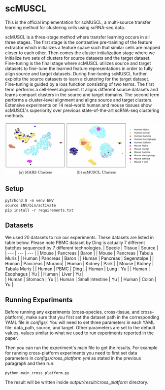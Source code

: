 # scMUSCL

This is the official implementation for scMUSCL, a multi-source transfer learning method for clustering cells using scRNA-seq data. 

scMUSCL is a three-stage method where transfer learning occurs in all three stages. The first stage is the contrastive pre-training of the feature extractor which initializes a feature space such that similar cells are mapped closer to each other. Then comes the cluster initialization stage where we initialize two sets of clusters for source datasets and the target dataset. Fine-tuning is the final stage where scMUSCL utilizes source and target datasets to fine-tune the learned feature representations in order to fully align source and target datasets. During fine-tuning scMUSCL further exploits the source datasets to learn a clustering for the target dataset. Fine-tuning is guided by a loss function consisting of two terms. The first term performs a cell-level alignment. It aligns different source datasets and learns compact clusters in the source and target domains. The second term performs a cluster-level alignment and aligns source and target clusters. Extensive experiments on 14 real-world human and mouse tissues show scMUSCL's superiority over previous state-of-the-art scRNA-seq clustering methods.

![scMUSCL Clustering](scMUSCLclustering.png)


## Setup

```
pytrhon3.8 -m venv ENV
source ENV/bin/activate
pip install -r requirements.txt
```

## Datasets 
We used 20 datasets to run our experiments. These datasets are listed in table below. Please note PBMC dataset by Ding is actually 7 different batches sequenced by 7 different technologies.
| Specie | Tissue | Source |
| --- | --- | --- |
| Mouse | Pancreas | Baron |
| Mouse | Pancreas | Tabula Muris |
| Human | Pancreas | Baron |
| Human | Pancreas | Segerstolpe |
| Human | Pancreas | Murano|
| Human | Kidney | Park |
| Mouse | Kidney | Tabula Muris |
| Human | PBMC | Ding |
| Human | Lung | Yu | 
| Human | Esophagus | Yu |
| Human | Liver | Yu |  
| Human | Stomach | Yu |
| Human | Small Intestine | Yu |
| Human | Colon | Yu | 

## Running Experiments

Before running any experiments (cross-species, cross-tissue, and cross-platform), make sure that you first set the dataset path in the corresponding YAML file in *configs/*. You will need to set three parameters in each YAML file: data_path, source, and target. Other parameters are set to the default values, values similar to what we used to run experiments reported in the paper.

Then you can run the experiment's main file to get the results. For example for running cross-platform experiments you need to first set data parameters in *configs/cross_platform.yml* as stated in the previous paragraph and then run: 

```
python main_cross_platform.py
```

The result will be written inside *output/result/cross_platform* directory.

